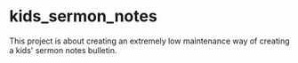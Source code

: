 # kids_sermon_notes
This project is about creating an extremely low maintenance way of creating a kids' sermon notes bulletin.
